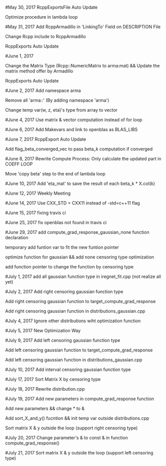 #May 30, 2017
RcppExportsFile Auto Update

Optimize procedure in lambda loop

#May 31, 2017
Add RcppArmadillo in 'LinkingTo' Field on DESCRIPTION File

Change Rcpp include to RcppArmadillo

RcppExports Auto Update

#June 1, 2017
	
Change the Matrix Type (Rcpp::NumericMatrix to arma:mat) && Update the matrix method offer by Armadillo

RcppExports Auto Update

#June 2, 2017
Add namespace arma

Remove all 'arma::' (By adding namespace 'arma')

Change temp var(w, z, eta)'s type from array to vector

#June 4, 2017
Use matrix & vector computation instead of for loop

#June 6, 2017
Add Makevars and link to openblas as BLAS_LIBS

#June 7, 2017
RcppExport Auto Update

Add flag_beta_converged_vec to pass beta_k computation if converged

#June 8, 2017
Rewrite Compute Process: Only calculate the updated part in COEFF LOOP

Move 'copy beta' step to the end of lambda loop

#June 10, 2017
Add 'eta_mat' to save the result of each beta_k * X.col(k)

#June 12, 2017
Weekly Meeting

#June 14, 2017
Use CXX_STD = CXX11 instead of -std=c++11 flag

#June 15, 2017
fixing travis ci

#June 25, 2017
fix openblas not found in travis ci

#June 29, 2017
add compute_grad_response_gaussian_none function declaration

temporary add funtion var to fit the new funtion pointer

optimize function for gaussian && add none censoring type optimization

add function pointer to change the function by censoring type

#July 1, 2017
add all gaussian function type in iregnet_fit.cpp (not realize all yet)

#July 2, 2017
Add right censoring gaussian function type

Add right censoring gaussian function to target_compute_grad_response

Add right censoring gaussian function in distributions_gaussian.cpp

#July 4, 2017
Ignore other distributions wiht optimization function

#July 5, 2017
New Optimization Way

#July 9, 2017
Add left censoring gaussian function type

Add left censoring gaussian function to target_compute_grad_response

Add left censoring gaussian function in distributions_gaussian.cpp

#July 10, 2017
Add interval censoring gaussian function type

#July 17, 2017
Sort Matrix X by censoring type

#July 18, 2017
Rewrite distribution.cpp

#July 19, 2017
Add new parameters in compute_grad_response function

Add new parameters && change * to &

Add sort_X_and_y() fucntion && init temp var outside distributions.cpp

Sort matrix X & y outside the loop (support right censoring type)

#July 20, 2017
Change parameter's & to const & in function compute_grad_response()

#July 21, 2017
Sort matrix X & y outside the loop (support left censoring type)